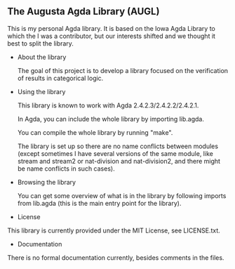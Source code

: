 The Augusta Agda Library (AUGL)
-------------------------------

This is my personal Agda library.  It is based on the Iowa Agda
Library to which the I was a contributor, but our interests shifted
and we thought it best to split the library.

- About the library

  The goal of this project is to develop a library focused on the
  verification of results in categorical logic.

- Using the library

  This library is known to work with Agda 2.4.2.3/2.4.2.2/2.4.2.1.

  In Agda, you can include the whole library by importing lib.agda.

  You can compile the whole library by running "make".

  The library is set up so there are no name conflicts between modules
  (except sometimes I have several versions of the same module, like
  stream and stream2 or nat-division and nat-division2, and there
  might be name conflicts in such cases).

- Browsing the library

  You can get some overview of what is in the library by following
  imports from lib.agda (this is the main entry point for the
  library).

- License

This library is currently provided under the MIT License, see LICENSE.txt.

- Documentation

There is no formal documentation currently, besides comments in the files.

